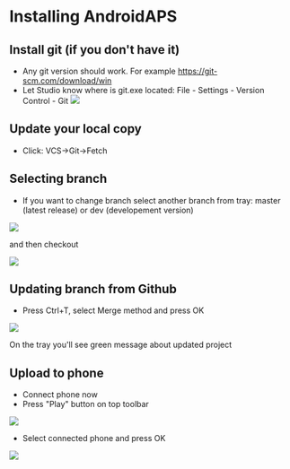 # Installing AndroidAPS

## Install git (if you don't have it)
* Any git version should work. For example https://git-scm.com/download/win
* Let Studio know where is git.exe located: File - Settings - Version Control - Git
![](images/git.png)

## Update your local copy
* Click: VCS->Git->Fetch

## Selecting branch
* If you want to change branch select another branch from tray: master (latest release) or dev (developement version)

![](images/branchintray.png)

and then checkout

![](images/checkout.png)

## Updating branch from Github
* Press Ctrl+T, select Merge method and press OK

![](images/merge.png)

On the tray you'll see green message about updated project

## Upload to phone
* Connect phone now
* Press "Play" button on top toolbar

![](images/play.png)

* Select connected phone and press OK

![](images/connectedphone.png)


